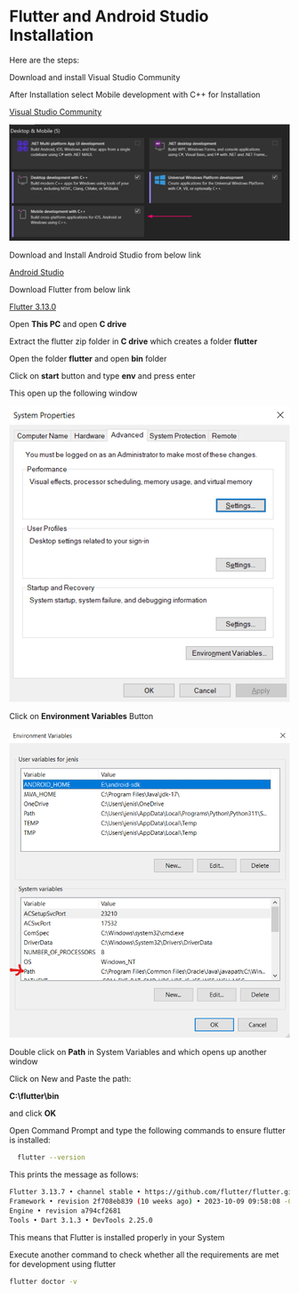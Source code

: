 
# Flutter and Android Studio Installation

Here are the steps:

Download and install Visual Studio Community


After Installation select Mobile development with C++ for Installation 


[Visual Studio Community](https://visualstudio.microsoft.com/thank-you-downloading-visual-studio/?sku=Community&channel=Release&version=VS2022&source=VSLandingPage&passive=false&cid=2030)

![App Screenshot](https://raw.githubusercontent.com/Jenihacker/images/main/WhatsApp%20Image%202023-12-14%20at%2021.53.44_06b12dc5.jpg)

Download and Install Android Studio from below link

[Android Studio](https://developer.android.com/studio?gclid=Cj0KCQiAj_CrBhD-ARIsAIiMxT9EZqd-7aL8h4Y2kp2Sh3ZBvaW48Vv4upvU31LZ6amp3Nj_NKsz7p0aAhcjEALw_wcB&gclsrc=aw.ds)

Download Flutter from below link

[Flutter 3.13.0](https://www.filehorse.com/download-flutter/82264/download/)

Open **This PC** and open **C drive**

Extract the flutter zip folder in **C drive** which creates a folder **flutter**

Open the folder **flutter** and open **bin** folder

Click on **start** button and type **env** and press enter

This open up the following window

![App Screenshot](https://raw.githubusercontent.com/Jenihacker/images/main/Screenshot%202023-12-15%20145628.png)

Click on **Environment Variables** Button

![App Screenshot](https://raw.githubusercontent.com/Jenihacker/images/main/Screenshot%202023-12-15%20145909.png)

Double click on **Path** in System Variables and which opens up another window

Click on New and Paste the path:

**C:\flutter\bin**

and click **OK**

Open Command Prompt and type the following commands to ensure flutter is installed:


```bash
  flutter --version
```

This prints the message as follows:

```bash
Flutter 3.13.7 • channel stable • https://github.com/flutter/flutter.git
Framework • revision 2f708eb839 (10 weeks ago) • 2023-10-09 09:58:08 -0500
Engine • revision a794cf2681
Tools • Dart 3.1.3 • DevTools 2.25.0
```
This means that Flutter is installed properly in your System

Execute another command to check whether all the requirements are met for development using flutter

```bash
flutter doctor -v
```
